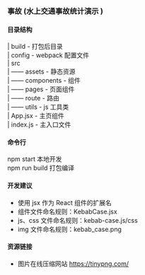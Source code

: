 ### 事故 (水上交通事故统计演示 )

#### 目录结构

| build - 打包后目录  
| config - webpack 配置文件  
| src  
| —— assets - 静态资源  
| —— components - 组件  
| —— pages - 页面组件  
| —— route - 路由  
| —— utils - js 工具类  
| App.jsx - 主页组件  
| index.js - 主入口文件

#### 命令行

npm start 本地开发  
npm run build 打包编译

#### 开发建议

-   使用 jsx 作为 React 组件的扩展名
-   组件文件命名规则：KebabCase.jsx
-   js、css 文件命名规则：kebab-case.js/css
-   img 文件命名规则：kebab_case.png

#### 资源链接

-   图片在线压缩网站
    https://tinypng.com/
